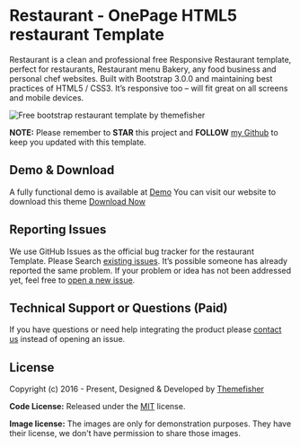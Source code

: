 # Restaurant - OnePage HTML5 restaurant Template

Restaurant is a clean and professional free Responsive Restaurant template, perfect for restaurants, Restaurant menu Bakery, any food business and personal chef websites. Built with Bootstrap 3.0.0 and maintaining best practices of HTML5 / CSS3. It’s responsive too – will fit great on all screens and mobile devices.

<img src="https://cloud.githubusercontent.com/assets/10640964/8260476/cfaac5a0-16e5-11e5-8fc8-e9d3f46796e1.jpg" alt="Free bootstrap restaurant template by themefisher">

**NOTE:** Please remember to **STAR** this project and **FOLLOW** [my Github](https://github.com/themefisher) to keep you updated with this template.

## Demo & Download

A fully functional demo is available at <a href="http://demo.themefisher.com/restaurant">Demo</a>
You can visit our website to download this theme <a href="https://themefisher.com/products/restaurant">Download Now</a>

<!-- reporting issue -->
## Reporting Issues

We use GitHub Issues as the official bug tracker for the restaurant Template. Please Search [existing issues](https://github.com/themefisher/restaurant/issues). It’s possible someone has already reported the same problem.
If your problem or idea has not been addressed yet, feel free to [open a new issue](https://github.com/themefisher/restaurant/issues).

<!-- support -->
## Technical Support or Questions (Paid)

If you have questions or need help integrating the product please [contact us](mailto:mehedi@themefisher.com) instead of opening an issue.

<!-- licence -->
## License

Copyright (c) 2016 - Present, Designed & Developed by [Themefisher](https://themefisher.com)

**Code License:** Released under the [MIT](https://github.com/themefisher/restaurant/blob/main/LICENSE) license.

**Image license:** The images are only for demonstration purposes. They have their license, we don't have permission to share those images.
